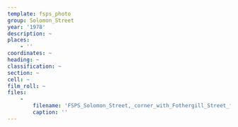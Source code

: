 ```yaml
---
template: fsps_photo
group: Solomon_Street
year: '1978'
description: ~
places:
    - ''
coordinates: ~
heading: ~
classification: ~
section: ~
cell: ~
film_roll: ~
files:
    -
        filename: 'FSPS_Solomon_Street,_corner_with_Fothergill_Street_from_Solomon,_9-7-E_1978.png'
        caption: ''
---
```

